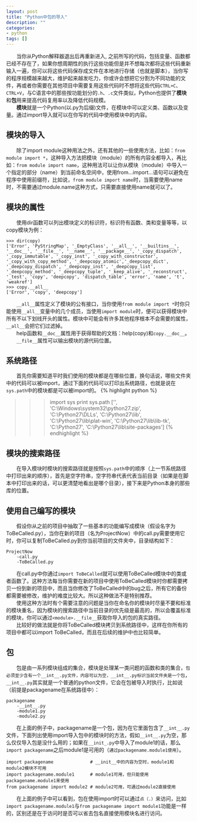 ```yaml
---
layout: post
title: "Python中包的导入"
description: ""
categories: 
- python
tags: []
---
```


　　当你从Python解释器退出后再重新进入, 之前所写的代码，包括变量、函数都已经不存在了，如果你想周期性的执行这些功能但是并不想每次都将这些代码重新输入一遍，你可以将这些代码保存成文件在本地进行存储（也就是脚本），当你写的程序规模越来越大，维护起来越发吃力，你或许会想把它分割为不同功能的文件，再或者你需要在其他项目中需要复用这些代码时不想将这些代码`CTRL+C`、`CTRL+V`，与C语言中的那些按功能划分的`.h`、`.c`文件类似，Python也提供了**模块**和**包**用来提高代码复用率以及降低代码规模。    
　　**模块**就是一个Python(以.py为后缀)文件，在模块中可以定义类、函数以及变量。通过import导入就可以在你写的代码中使用模块中的内容。   
## 模块的导入
　　除了import module这种用法之外，还有其他的一些使用方法，比如：`from module import *`，这种导入方法把模块（module）的所有内容全都导入，再比如：`from module import name`，这种用法可以让你从模块（module）中导入一个指定的部分（name）到当前命名空间中，使用from…import…语句可以避免在程序中使用前缀符，比如说，`from module import name`时，当需要使用name时，不需要通过module.name这种方式，只需要直接使用name就可以了。    
## 模块的属性
　　使用dir函数可以列出模块定义的标识符，标识符有函数、类和变量等等，以copy模块为例：    

	>>> dir(copy)
	['Error', 'PyStringMap', '_EmptyClass', '__all__', '__builtins__', '__doc__', '__file__', '__name__', '__package__', '_copy_dispatch', '_copy_immutable', '_copy_inst', '_copy_with_constructor', '_copy_with_copy_method', '_deepcopy_atomic','_deepcopy_dict', '_deepcopy_dispatch', '_deepcopy_inst', '_deepcopy_list', '_deepcopy_method', '_deepcopy_tuple', '_keep_alive', '_reconstruct', '_test', 'copy', 'deepcopy', 'dispatch_table', 'error', 'name', 't', 'weakref']
	>>> copy.__all__
	['Error', 'copy', 'deepcopy']
　　`__all__`属性定义了模块的公有接口，当你使用`from module import *`时你只能使用`__all__`变量中的几个成员，当使用`import module`时，便可以获得模块中所有不以下划线开头的属性。模块中可能会有许多其他程序根本不会需要的属性，`__all__`会把它们过滤掉。  
　　help函数和`__doc__`属性用于获得帮助的文档：help(copy)和`copy.__doc__`。　　  
　　`__file__`属性可以输出模块的源代码位置。   
## 系统路径
　　首先你需要知道平时我们使用的模块都是在哪些位置，换句话说，哪些文件夹中的代码可以被import，通过下面的代码可以打印出系统路径，也就是说在`sys.path`中的模块都是可以被import的。 
{% highlight python %} 
>>>import sys
>>>print sys.path
['', 'C:\\Windows\\system32\\python27.zip', 'C:\\Python27\\DLLs', 'C:\\Python27\\lib', 'C:\\Python27\\lib\\plat-win', 'C:\\Python27\\lib\\lib-tk', 'C:\\Python27', 'C:\\Python27\\lib\\site-packages']
{% endhighlight %} 
## 模块的搜索路径
　　在导入模块时模块的搜索路径就是按照`sys.path`中的顺序（上一节系统路径中打印出来的顺序），首先是空字符串，空字符串代表代表当前目录（如果是在脚本中打印出来的话，可以更清楚地看出是哪个目录），接下来是Python本身的那些库的位置。  
## 使用自己编写的模块　　
　　假设你从之前的项目中抽取了一些基本的功能编写成模块（假设名字为ToBeCalled.py），当你在新的项目（名为ProjectNow）中的call.py需要使用它时，你可以复制ToBeCalled.py到你当前项目的文件夹中，目录结构如下：     

	ProjectNow
		-call.py
		-ToBeCalled.py
　　在call.py中你通过`import ToBeCalled`就可以使用ToBeCalled模块中的类或者函数了。这种方法每当你需要在新的项目中使用ToBeCalled模块时你都需要拷贝一份到新的项目中，而且当你修改了ToBeCalled中的bug之后，所有它的备份都需要被修改，维护的难度比较大。所以这种做法不是特别推荐。  
　　使用这种方法时有个需要注意的问题是当你在命名你的模块时尽量不要和标准的模块重名，因为模块的搜索路径中当前目录的优先级是最高的，所以会覆盖标准的模块，你可以通过`<module>.__file__`获取你导入的包的真实路径。        
　　比较好的做法就是你将ToBeCalled模块拷贝到系统路径中，这样在你所有的项目中都可以import ToBeCalled，而且在后续的维护中也比较简单。  
## 包
　　包是由一系列模块组成的集合，模块是处理某一类问题的函数和类的集合，`包必须至少含有一个__int__.py文件，内容可以为空，__int__.py标识当前文件夹是一个包`，`__int__.py`其实就是一个普通的python文件，它会在包被导入时执行，比如说（前提是packagename在系统路径中）：    
  
	packagename
		-__int__.py
		-module1.py
		-module2.py
　　在上面的例子中，packagename是一个包，因为在它里面包含了`__int__.py`文件，下面列出使用import导入包中的模块时的方法，假如`__int__.py`为空，那么仅仅导入包是没什么用的；如果在`__init_.py`中导入了module1的话，那么`import packagename`之后module1是可用的（`通过packagename.module1使用`）。  

	import packagename              # __init__中的内容为空时，module1和module2模块不可用
	import packagename.module1      # module1可用，但只能使用packagename.module1来使用
	from packagename import module2	# module2可用，可通过module2直接使用
　　在上面的例子中可以看到，包在使用import时可以通过`点（.）`来访问，比如`import packagename.module1`与`from packagename import module1`功能是一样的，区别还是在于访问时是否可以省去包名直接使用模块名进行访问。    